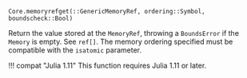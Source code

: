 ```
Core.memoryrefget(::GenericMemoryRef, ordering::Symbol, boundscheck::Bool)
```

Return the value stored at the `MemoryRef`, throwing a `BoundsError` if the `Memory` is empty. See `ref[]`. The memory ordering specified must be compatible with the `isatomic` parameter.

!!! compat "Julia 1.11"
    This function requires Julia 1.11 or later.

